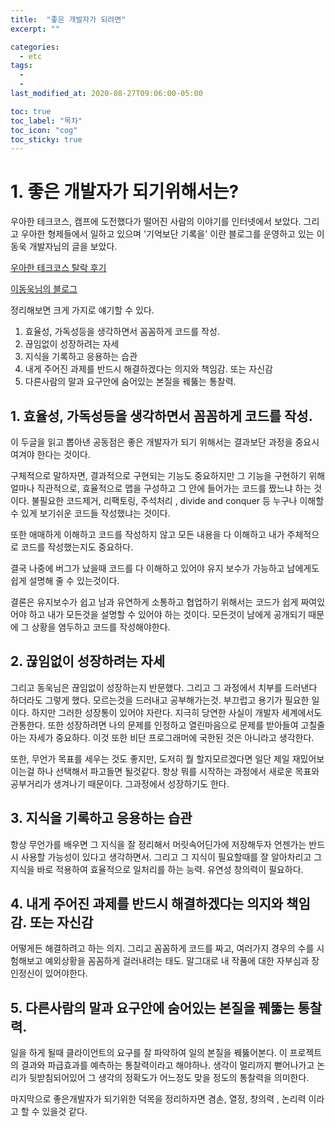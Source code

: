 ```yaml
---
title:  "좋은 개발자가 되려면"
excerpt: ""

categories:
  - etc
tags:
  - 
  - 
last_modified_at: 2020-08-27T09:06:00-05:00

toc: true
toc_label: "목차"
toc_icon: "cog"
toc_sticky: true
---
```


# 1. 좋은 개발자가 되기위해서는?

우아한 테크코스, 캠프에 도전했다가 떨어진 사람의 이야기를 인터넷에서 보았다. 그리고 우아한 형제들에서 일하고 있으며 '기억보단 기록을' 이란 블로그를 운영하고 있는 이동욱 개발자님의 글을 보았다.  

 [우아한 테크코스 탈락 후기](https://zereight.tistory.com/416)  
 
 [이동욱님의 블로그](https://jojoldu.tistory.com/)  
  
정리해보면 크게 가지로 얘기할 수 있다.

1. 효율성, 가독성등을 생각하면서 꼼꼼하게 코드를 작성. 
2. 끊임없이 성장하려는 자세
3. 지식을 기록하고 응용하는 습관
4. 내게 주어진 과제를 반드시 해결하겠다는 의지와 책임감. 또는 자신감
5. 다른사람의 말과 요구안에 숨어있는 본질을 꿰뚫는 통찰력.

## 1. 효율성, 가독성등을 생각하면서 꼼꼼하게 코드를 작성. 
이 두글을 읽고 뽑아낸 공동점은 좋은 개발자가 되기 위해서는 결과보단 과정을 중요시 여겨야 한다는 것이다. 

구체적으로 말하자면, 결과적으로 구현되는 기능도 중요하지만 그 기능을 구현하기 위해 얼마나 직관적으로, 효율적으로 맵을 구성하고 그 안에 들어가는 코드를 짰느냐 하는 것이다. 불필요한 코드제거, 리팩토링, 주석처리 , divide and conquer 등 누구나 이해할 수 있게 보기쉬운 코드들 작성했냐는 것이다.  

또한 애매하게 이해하고 코드를 작성하지 않고 모든 내용을 다 이해하고 내가 주체적으로 코드를 작성했는지도 중요하다. 

결국 나중에 버그가 났을때 코드를 다 이해하고 있어야 유지 보수가 가능하고 남에게도 쉽게 설명해 줄 수 있는것이다. 

결론은 유지보수가 쉽고 남과 유연하게 소통하고 협업하기 위해서는 코드가 쉽게 짜여있어야 하고 내가 모든것을 설명할 수 있어야 하는 것이다. 모든것이 남에게 공개되기 때문에 그 상황을 염두하고 코드를 작성해야한다.  

## 2. 끊임없이 성장하려는 자세

그리고 동욱님은 끊임없이 성장하는지 반문했다. 그리고 그 과정에서 치부를 드러낸다 하더라도 그렇게 했다. 모르는것을 드러내고 공부해가는것. 부끄럽고 용기가 필요한 일이다. 하지만 그러한 성장통이 있어야 자란다. 지극히 당연한 사실이 개발자 세계에서도 관통한다. 또한 성장하려면 나의 문제를 인정하고 열린마음으로 문제를 받아들여 고칠줄아는 자세가 중요하다. 이것 또한 비단 프로그래머에 국한된 것은 아니라고 생각한다. 

또한, 무언가 목표를 세우는 것도 좋지만, 도저히 뭘 할지모르겠다면 일단 제일 재밌어보이는걸 하나 선택해서 파고들면 될것같다. 항상 뭐를 시작하는 과정에서 새로운 목표와 공부거리가 생겨나기 때문이다. 그과정에서 성장하기도 한다.

## 3. 지식을 기록하고 응용하는 습관

항상 무언가를 배우면 그 지식을 잘 정리해서 머릿속어딘가에 저장해두자 언젠가는 반드시 사용할 가능성이 있다고 생각하면서. 그리고 그 지식이 필요할때를 잘 알아차리고 그 지식을 바로 적용하여 효율적으로 일처리를 하는 능력. 유연성 창의력이 필요하다.

## 4. 내게 주어진 과제를 반드시 해결하겠다는 의지와 책임감. 또는 자신감

어떻게든 해결하려고 하는 의지. 그리고 꼼꼼하게 코드를 짜고, 여러가지 경우의 수를 시험해보고 예외상황을 꼼꼼하게 걸러내려는 태도. 말그대로 내 작품에 대한 자부심과 장인정신이 있어야한다.  

## 5. 다른사람의 말과 요구안에 숨어있는 본질을 꿰뚫는 통찰력.

일을 하게 될때 클라이언트의 요구를 잘 파악하여 일의 본질을 꿰뚫어본다. 이 프로젝트의 결과와 파급효과를 예측하는 통찰력이라고 해야하나. 생각이 멀리까지 뻗어나가고 논리가 뒷받침되어있어 그 생각의 정확도가 어느정도 맞을 정도의 통찰력을 의미한다. 

마지막으로 좋은개발자가 되기위한 덕목을 정리하자면 겸손, 열정, 창의력 , 논리력 이라고 할 수 있을것 같다.